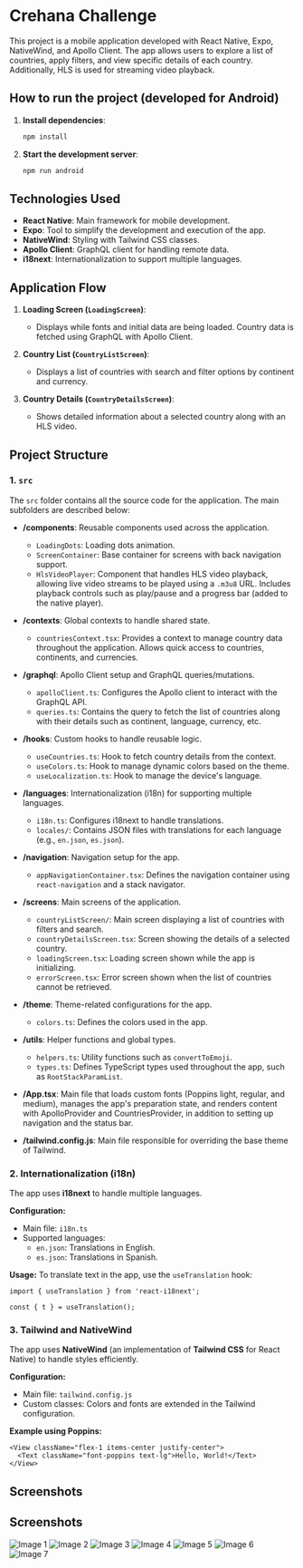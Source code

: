 # Crehana Challenge

This project is a mobile application developed with React Native, Expo, NativeWind, and Apollo Client. The app allows users to explore a list of countries, apply filters, and view specific details of each country. Additionally, HLS is used for streaming video playback.

## How to run the project (developed for Android)

1. **Install dependencies**:
   ```bash
   npm install
   ```
2. **Start the development server**:
   ```bash
   npm run android
   ```

## Technologies Used

- **React Native**: Main framework for mobile development.
- **Expo**: Tool to simplify the development and execution of the app.
- **NativeWind**: Styling with Tailwind CSS classes.
- **Apollo Client**: GraphQL client for handling remote data.
- **i18next**: Internationalization to support multiple languages.

## Application Flow

1. **Loading Screen (`LoadingScreen`)**:

   - Displays while fonts and initial data are being loaded. Country data is fetched using GraphQL with Apollo Client.

2. **Country List (`CountryListScreen`)**:

   - Displays a list of countries with search and filter options by continent and currency.

3. **Country Details (`CountryDetailsScreen`)**:
   - Shows detailed information about a selected country along with an HLS video.

## Project Structure

### 1. `src`

The `src` folder contains all the source code for the application. The main subfolders are described below:

- **/components**: Reusable components used across the application.

  - `LoadingDots`: Loading dots animation.
  - `ScreenContainer`: Base container for screens with back navigation support.
  - `HlsVideoPlayer`: Component that handles HLS video playback, allowing live video streams to be played using a `.m3u8` URL. Includes playback controls such as play/pause and a progress bar (added to the native player).

- **/contexts**: Global contexts to handle shared state.

  - `countriesContext.tsx`: Provides a context to manage country data throughout the application. Allows quick access to countries, continents, and currencies.

- **/graphql**: Apollo Client setup and GraphQL queries/mutations.

  - `apolloClient.ts`: Configures the Apollo client to interact with the GraphQL API.
  - `queries.ts`: Contains the query to fetch the list of countries along with their details such as continent, language, currency, etc.

- **/hooks**: Custom hooks to handle reusable logic.

  - `useCountries.ts`: Hook to fetch country details from the context.
  - `useColors.ts`: Hook to manage dynamic colors based on the theme.
  - `useLocalization.ts`: Hook to manage the device's language.

- **/languages**: Internationalization (i18n) for supporting multiple languages.

  - `i18n.ts`: Configures i18next to handle translations.
  - `locales/`: Contains JSON files with translations for each language (e.g., `en.json`, `es.json`).

- **/navigation**: Navigation setup for the app.

  - `appNavigationContainer.tsx`: Defines the navigation container using `react-navigation` and a stack navigator.

- **/screens**: Main screens of the application.

  - `countryListScreen/`: Main screen displaying a list of countries with filters and search.
  - `countryDetailsScreen.tsx`: Screen showing the details of a selected country.
  - `loadingScreen.tsx`: Loading screen shown while the app is initializing.
  - `errorScreen.tsx`: Error screen shown when the list of countries cannot be retrieved.

- **/theme**: Theme-related configurations for the app.

  - `colors.ts`: Defines the colors used in the app.

- **/utils**: Helper functions and global types.

  - `helpers.ts`: Utility functions such as `convertToEmoji`.
  - `types.ts`: Defines TypeScript types used throughout the app, such as `RootStackParamList`.

- **/App.tsx**: Main file that loads custom fonts (Poppins light, regular, and medium), manages the app's preparation state, and renders content with ApolloProvider and CountriesProvider, in addition to setting up navigation and the status bar.

- **/tailwind.config.js**: Main file responsible for overriding the base theme of Tailwind.

### 2. Internationalization (i18n)

The app uses **i18next** to handle multiple languages.

**Configuration:**

- Main file: `i18n.ts`
- Supported languages:
  - `en.json`: Translations in English.
  - `es.json`: Translations in Spanish.

**Usage:**
To translate text in the app, use the `useTranslation` hook:

```tsx
import { useTranslation } from 'react-i18next';

const { t } = useTranslation();
```

### 3. Tailwind and NativeWind

The app uses **NativeWind** (an implementation of **Tailwind CSS** for React Native) to handle styles efficiently.

**Configuration:**

- Main file: `tailwind.config.js`
- Custom classes: Colors and fonts are extended in the Tailwind configuration.

**Example using Poppins:**

```tsx
<View className="flex-1 items-center justify-center">
  <Text className="font-poppins text-lg">Hello, World!</Text>
</View>
```

## Screenshots

## Screenshots

![Image 1](docs/images/splash.png)
![Image 2](docs/images/loading.png)
![Image 3](docs/images/list.png)
![Image 4](docs/images/continents.png)
![Image 5](docs/images/currencies.png)
![Image 6](docs/images/details.png)
![Image 7](docs/images/hls.png)
